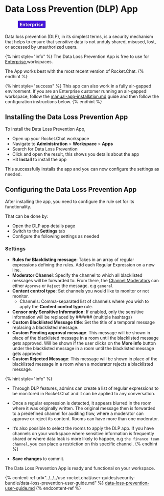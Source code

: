 # Data Loss Prevention (DLP) App

<figure><img src="../../../.gitbook/assets/2021-06-10_22-31-38 (3) (3) (3) (3) (3) (3) (3) (3) (3) (2) (3) (1) (1) (1) (1) (2) (1).jpg" alt=""><figcaption></figcaption></figure>

Data loss prevention (DLP), in its simplest terms, is a security mechanism that helps to ensure that sensitive data is not unduly shared, misused, lost, or accessed by unauthorized users.

{% hint style="info" %}
The Data Loss Prevention App is free to use for [Enterprise ](../../../use-rocket.chat/workspace-administration/settings/enterprise.md)workspaces.

The App works best with the most recent version of Rocket.Chat.
{% endhint %}

{% hint style="success" %}
This app can also work in a fully air-gapped environment. If you are an Enterprise customer running an air-gapped workspace, follow the [manual-app-installation.md](../../../setup-and-configure/rocket.chat-air-gapped-deployment/manual-app-installation.md "mention") guide and then follow the configuration instructions below.
{% endhint %}

## Installing the Data Loss Prevention App

To install the Data Loss Prevention App,

* Open up your Rocket.Chat workspace
* Navigate to **Administration** > **Workspace** > **Apps**
* Search for Data Loss Prevention
* Click and open the result, this shows you details about the app
* Hit **Install** to install the app

This successfully installs the app and you can now configure the settings as needed.

## Configuring the Data Loss Prevention App

After installing the app, you need to configure the rule set for its functionality.

That can be done by:

* Open the DLP app details page
* Switch to the **Settings** tab
* Configure the following settings as needed

### Settings

* **Rules for Blacklisting message**: Takes in an array of regular expressions defining the rules. Add each Regular Expression on a new line.
* **Moderator Channel**: Specify the channel to which all blacklisted messages will be forwarded to. From there, the [Channel Moderators](https://github.com/spastorelli/RocketChatDocs/blob/test-datasync-changes/setup-and-administer-rocket.chat/roles-in-rocket.chat#rocket.chat-user-roles) can either `Approve` or `Reject` the message. e.g `general`
* **Content control type**: Set channels you would like to monitor or not monitor.
  * Channels: Comma-separated list of channels where you wish to apply the **Content control type** rule.
* **Censor only Sensitive Information**: If enabled, only the sensitive information will be replaced by ###### (multiple hashtags)
* **Custom Blacklisted Message title**: Set the title of a temporal message replacing a blacklisted message.
* **Custom Pending approval message**: This message will be shown in place of the blacklisted message in a room until the blacklisted message gets approved. Will be shown if the user clicks on the **More info** button under the blacklisted message in a room until the blacklisted message gets approved
* **Custom Rejected Message**: This message will be shown in place of the blacklisted message in a room when a moderator rejects a blacklisted message.

{% hint style="info" %}
* Through DLP features, admins can create a list of regular expressions to be monitored in Rocket.Chat and it can be applied to any conversation.
* Once a regular expression is detected, it appears blurred in the room where it was originally written. The original message then is forwarded to a predefined channel for auditing flow, where a moderator can approve or reject its content. Rooms can have more than one moderator.
* It’s also possible to select the rooms to apply the DLP app. If you have channels on your workspace where sensitive information is frequently shared or where data leak is more likely to happen, e.g `the finance team channel,`you can place a restriction on this specific channel.
{% endhint %}

* **Save changes** to commit.

The Data Loss Prevention App is ready and functional on your workspace.

{% content-ref url="../../../use-rocket.chat/user-guides/security-bundle/data-loss-prevention-user-guide.md" %}
[data-loss-prevention-user-guide.md](../../../use-rocket.chat/user-guides/security-bundle/data-loss-prevention-user-guide.md)
{% endcontent-ref %}
